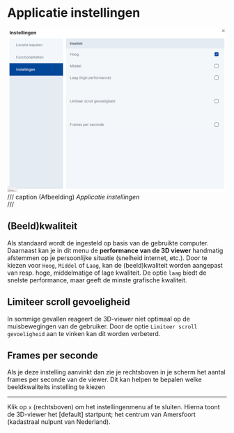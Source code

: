 # Applicatie instellingen

![Building Blocks](../handleiding/imgs/instellingen.sub.png)
/// caption
(Afbeelding) _Applicatie instellingen_  
///

## (Beeld)kwaliteit

Als standaard wordt de ingesteld op basis van de gebruikte computer. Daarnaast kan je in dit menu  de **performance van de 3D viewer** handmatig afstemmen op je persoonlijke situatie (snelheid internet, etc.). Door te kiezen voor `Hoog`, `Middel` of `Laag`, kan de (beeld)kwaliteit worden aangepast van resp.
hoge, middelmatige of lage kwaliteit. De optie `laag` biedt de snelste performance, maar geeft de minste grafische kwaliteit.

## Limiteer scroll gevoeligheid

In sommige gevallen reageert de 3D-viewer niet optimaal op de muisbewegingen van de gebruiker. Door de optie `Limiteer scroll gevoeligheid` aan te vinken kan dit worden verbeterd.

## Frames per seconde
Als je deze instelling aanvinkt dan zie je rechtsboven in je scherm het aantal frames per seconde van de viewer. Dit kan helpen te bepalen welke beeldkwaliteits instelling te kiezen

---

Klik op `x` (rechtsboven) om het instellingenmenu af te sluiten. Hierna toont de 3D-viewer het [default] startpunt; het centrum van Amersfoort (kadastraal nulpunt van Nederland).
